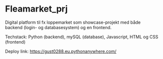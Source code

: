 # Fleamarket_prj


Digital platform til fx loppemarket som showcase-projekt med både backend (login- og databasesystem) og en frontend.

Techstack: Python (backend), mySQL (database), Javascript, HTML og CSS (frontend)

Deploy link: https://gust0288.eu.pythonanywhere.com/
